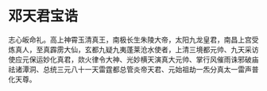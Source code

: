 # 邓天君宝诰

志心皈命礼。高上神霄玉清真王，南极长生朱陵大帝，太阳九龙皇君，南昌上宫受炼真人，至真霹雳大仙，玄都九疑九夷蓬莱沧水使者，上清三境都元帅、九天采访使应元保运妙化真君，欻火律令大神、光妙横天演真大元帅、掌行风催雨诛邪破庙祛诸潭洞、总统三元八十一天雷霆都总管炎帝天君、元始祖劫一炁分真太一雷声普化天尊。

